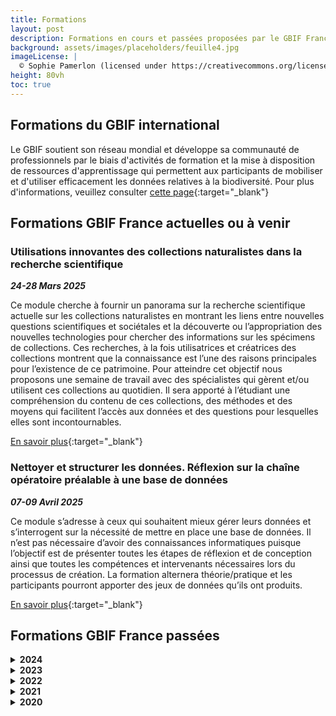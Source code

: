 ```yaml
---
title: Formations
layout: post
description: Formations en cours et passées proposées par le GBIF France
background: assets/images/placeholders/feuille4.jpg
imageLicense: |
  © Sophie Pamerlon (licensed under https://creativecommons.org/licenses/by-sa/4.0/)
height: 80vh
toc: true
---
```



## Formations du GBIF international

Le GBIF soutient son réseau mondial et développe sa communauté de professionnels par le biais d'activités de formation et la mise à disposition de ressources d'apprentissage qui permettent aux participants de mobiliser et d'utiliser efficacement les données relatives à la biodiversité. Pour plus d'informations, veuillez consulter [cette page](https://www.gbif.org/fr/training){:target="_blank"}

## Formations GBIF France actuelles ou à venir


### Utilisations innovantes des collections naturalistes dans la recherche scientifique
***24-28 Mars 2025***

Ce module cherche à fournir un panorama sur la recherche scientifique actuelle sur les collections naturalistes
en montrant les liens entre nouvelles questions scientifiques et sociétales et la découverte
ou l’appropriation des nouvelles technologies pour chercher des informations sur les
spécimens de collections. Ces recherches, à la fois utilisatrices et créatrices des
collections montrent que la connaissance est l’une des raisons principales pour l’existence
de ce patrimoine. Pour atteindre cet objectif nous proposons une semaine de travail avec
des spécialistes qui gèrent et/ou utilisent ces collections au quotidien. Il sera apporté à
l’étudiant une compréhension du contenu de ces collections, des méthodes et des
moyens qui facilitent l’accès aux données et des questions pour lesquelles elles sont
incontournables.

[En savoir plus](https://formation.mnhn.fr/doctorat/pendant-these/formations-2721){:target="_blank"}

### Nettoyer et structurer les données. Réflexion sur la chaîne opératoire préalable à une base de données
***07-09 Avril 2025*** 

Ce module s’adresse à ceux qui souhaitent mieux gérer leurs données et s’interrogent sur
la nécessité de mettre en place une base de données. Il n’est pas nécessaire d’avoir des
connaissances informatiques puisque l’objectif est de présenter toutes les étapes de
réflexion et de conception ainsi que toutes les compétences et intervenants nécessaires
lors du processus de création. La formation alternera théorie/pratique et les participants
pourront apporter des jeux de données qu’ils ont produits.

[En savoir plus](https://formation.mnhn.fr/doctorat/pendant-these/formations-2721){:target="_blank"}



## Formations GBIF France passées

<details>
  <summary><b>2024</b></summary>
  <ul>
    <li>04-08 Novembre 2024: La donnée en biodiversité : de l’acquisition à l’ouverture (organisé par la FRB-Cesab). <a href="https://www.fondationbiodiversite.fr/evenement/frb-cesab-la-donnee-en-biodiversite-de-lacquisition-a-louverture-2024/" target="_blank"> En savoir plus</a></li>
    <li>22-24 Avril 2024: Nettoyer et structurer les données. Réflexion sur la chaîne opératoire préalable à une base de données.</li>
    <li>02 Avril 2024 : Partager les {méta}données et publication de data papers en biodiversité, par le PNDB et le GBIF France. <a href="https://printempsdeladonnee.fr/events/webinaire-partager-les-metadonnees-et-publication-de-data-papers-en-biodiversite/" target="_blank"> En savoir plus</a></li>
  </ul>
  <br>
</details>

<details>
  <summary><b>2023</b></summary>
  <ul>
    <li>21-22 Novembre 2023 : Séminaire scientifique du PNDB <a href="https://sciencepndb.sciencesconf.org/" target="_blank"> En savoir plus</a></li>
    <li>20-22 Mars 2023 : Nettoyer et structurer les données. Réflexion sur la chaîne opératoire préalable à une base de données</li>
  </ul>
  <br>
</details>

<details>
  <summary><b>2022</b></summary>
  <ul>
    <li>22-26 Août 2022 : « Données : Organisation, Nettoyage, Normes et plus appliquées à l’Écologie marinE au Sud ». <a href="https://www.ird.fr/atelier-de-formation-psf-donnees-nosy-be-2022" target="_blank"> En savoir plus</a></li>
    <li>18-22 Juillet 2022 : Formation sur la qualité des données et les data papers dans le cadre du projet BID en Côte-d'Ivoire <a href="https://www.gbif.org/project/BID-AF2020-128-NAC/mobilization-and-strengthening-of-biodiversity-data-supporting-sustainable-development-in-cote-divoire" target="_blank"> En savoir plus</a></li>
    <li>16-26 Mai 2022 : Atelier de formation et de prise en main de la plateforme régionale.</li>
    <li>01-03 Février 2022 :Première session de formation et d'échanges dans le cadre du projet Biodiversity Information for Development (BID).<a href="https://www.gbif.org/fr/project/BID-AF2020-040-REG/progress-towards-a-regional-data-platform-of-west-and-central-african-herbaria" target="_blank"> En savoir plus</a></li>
    <li>10-14 Janvier 2022 : Formation en ligne sur la qualité et la publication des données de biodiversité, dans le cadre du projet de renforcement des capacités (CESP) entre le GBIF Bénin, le GBIF Cameroun et le GBIF France.</li>
  </ul>
  <br>
</details>

<details>
  <summary><b>2021</b></summary>
  <ul>
    <li>18-21 Mai 2021 : Formation en ligne sur la mobilisation des données de biodiversité, à l'intention des projets financés par le programme BID.</li>
    <li>27 Janvier 2021: Encourager les acteurs du secteur privé à partager leurs données de biodiversité via le réseau mondial GBIF.<a href="https://youtu.be/vH3ZPSUoD1k" target="_blank"> Lien vidéo</a> </li>
  </ul>
  <br>
</details>

<details>
  <summary><b>2020</b></summary>
  <ul>
    <li>09-12 Mars 2020 : Nettoyer et structurer les données. Réflexion sur la chaîne opératoire préalable à une base de données</li>
    <li>21-24 Juillet 2020 : Data Mobilization Workshop for Asia 2020. <a href="https://www.gbif.org/event/BoAe3g7KjGeJUzC3oxs9v/data-mobilization-workshop-for-asia-2020" target="_blank">En savoir plus</a></li>
  </ul>
  <br>
</details>
